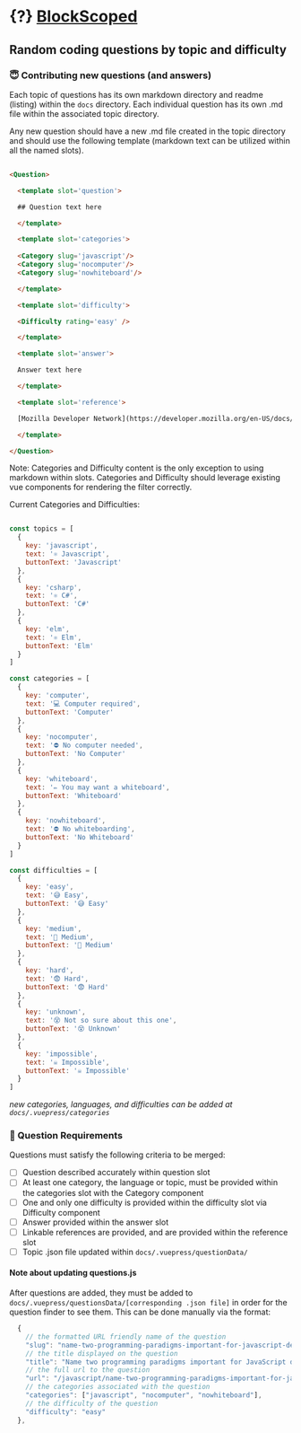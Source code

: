 # {?} [BlockScoped](http://blockscoped.com)

## Random coding questions by topic and difficulty

### 😇 Contributing new questions (and answers)

Each topic of questions has its own markdown directory and readme (listing) within the `docs` directory. Each individual question has its own .md file within the associated topic directory.

Any new question should have a new .md file created in the topic directory and should use the following template (markdown text can be utilized within all the named slots).

```html

<Question>

  <template slot='question'>

  ## Question text here

  </template>

  <template slot='categories'>
  
  <Category slug='javascript'/>
  <Category slug='nocomputer'/>
  <Category slug='nowhiteboard'/>  

  </template>

  <template slot='difficulty'>

  <Difficulty rating='easy' />  

  </template>

  <template slot='answer'>

  Answer text here

  </template>

  <template slot='reference'>

  [Mozilla Developer Network](https://developer.mozilla.org/en-US/docs/Glossary/Falsy)

  </template>

</Question>

```

Note: Categories and Difficulty content is the only exception to using markdown within slots. Categories and Difficulty should leverage existing vue components for rendering the filter correctly.

Current Categories and Difficulties:

```javascript

const topics = [
  {
    key: 'javascript',
    text: '⚛️ Javascript',
    buttonText: 'Javascript'
  },
  {
    key: 'csharp',
    text: '⚛️ C#',
    buttonText: 'C#'
  },
  {
    key: 'elm',
    text: '⚛️ Elm',
    buttonText: 'Elm'
  }
]

const categories = [
  { 
    key: 'computer',
    text: '💻 Computer required',
    buttonText: 'Computer'
  },
  { 
    key: 'nocomputer',
    text: '⛔️ No computer needed',
    buttonText: 'No Computer'
  },
  { 
    key: 'whiteboard',
    text: '✏️ You may want a whiteboard',
    buttonText: 'Whiteboard'
  },
  { 
    key: 'nowhiteboard',
    text: '⛔️ No whiteboarding',
    buttonText: 'No Whiteboard'
  }
]

const difficulties = [
  { 
    key: 'easy',
    text: '😅 Easy',
    buttonText: '😅 Easy'
  },
  { 
    key: 'medium',
    text: '🤔 Medium',
    buttonText: '🤔 Medium'
  },
  { 
    key: 'hard',
    text: '😨 Hard',
    buttonText: '😨 Hard'
  },
  { 
    key: 'unknown',
    text: '😵 Not so sure about this one',
    buttonText: '😵 Unknown'
  },
  { 
    key: 'impossible',
    text: '☠️ Impossible',
    buttonText: '☠️ Impossible'
  }
]
```

*new categories, languages, and difficulties can be added at `docs/.vuepress/categories`*

### 💯 Question Requirements

Questions must satisfy the following criteria to be merged:

- [ ] Question described accurately within question slot
- [ ] At least one category, the language or topic, must be provided within the categories slot with the Category component
- [ ] One and only one difficulty is provided within the difficulty slot via Difficulty component
- [ ] Answer provided within the answer slot
- [ ] Linkable references are provided, and are provided within the reference slot
- [ ] Topic .json file updated within `docs/.vuepress/questionData/`

#### Note about updating questions.js

After questions are added, they must be added to `docs/.vuepress/questionsData/[corresponding .json file]` in order for the question finder to see them. This can be done manually via the format:

```javascript
  {
    // the formatted URL friendly name of the question
    "slug": "name-two-programming-paradigms-important-for-javascript-developers", 
    // the title displayed on the question
    "title": "Name two programming paradigms important for JavaScript developers.", 
    // the full url to the question
    "url": "/javascript/name-two-programming-paradigms-important-for-javascript-developers",
    // the categories associated with the question
    "categories": ["javascript", "nocomputer", "nowhiteboard"],
    // the difficulty of the question
    "difficulty": "easy"
  },
```

